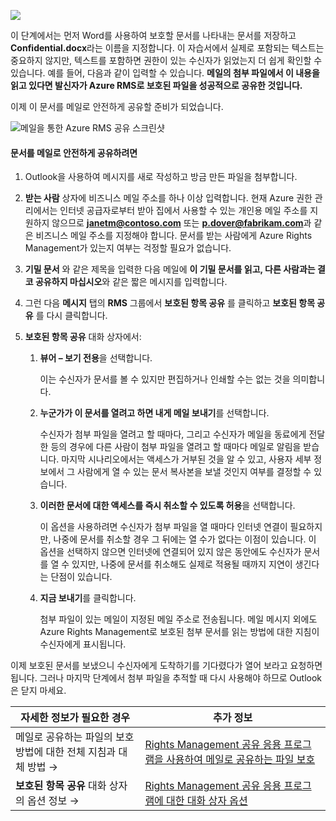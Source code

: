 ![](../media/AzRMS_QuickStartSteps3.PNG)

이 단계에서는 먼저 Word를 사용하여 보호할 문서를 나타내는 문서를 저장하고 **Confidential.docx**라는 이름을 지정합니다. 이 자습서에서 실제로 포함되는 텍스트는 중요하지 않지만, 텍스트를 포함하면 권한이 있는 수신자가 읽었는지 더 쉽게 확인할 수 있습니다. 예를 들어, 다음과 같이 입력할 수 있습니다. **메일의 첨부 파일에서 이 내용을 읽고 있다면 발신자가 Azure RMS로 보호된 파일을 성공적으로 공유한 것입니다.**

이제 이 문서를 메일로 안전하게 공유할 준비가 되었습니다.

![메일을 통한 Azure RMS 공유 스크린샷](../media/AzRMS_Tutorial_3_Screenshots.png)

#### 문서를 메일로 안전하게 공유하려면

1.  Outlook을 사용하여 메시지를 새로 작성하고 방금 만든 파일을 첨부합니다.

2.  **받는 사람** 상자에 비즈니스 메일 주소를 하나 이상 입력합니다. 현재 Azure 권한 관리에서는 인터넷 공급자로부터 받아 집에서 사용할 수 있는 개인용 메일 주소를 지원하지 않으므로 **janetm@contoso.com** 또는 **p.dover@fabrikam.com**과 같은 비즈니스 메일 주소를 지정해야 합니다. 문서를 받는 사람에게 Azure Rights Management가 있는지 여부는 걱정할 필요가 없습니다.

3.    **기밀 문서** 와 같은 제목을 입력한 다음 메일에 **이 기밀 문서를 읽고, 다른 사람과는 결코 공유하지 마십시오**와 같은 짧은 메시지를 입력합니다.

4.  그런 다음 **메시지** 탭의 **RMS** 그룹에서 **보호된 항목 공유** 를 클릭하고 **보호된 항목 공유** 를 다시 클릭합니다.

5.  **보호된 항목 공유** 대화 상자에서:

    1.  **뷰어 – 보기 전용**을 선택합니다.

        이는 수신자가 문서를 볼 수 있지만 편집하거나 인쇄할 수는 없는 것을 의미합니다.

    2.  **누군가가 이 문서를 열려고 하면 내게 메일 보내기**를 선택합니다.

        수신자가 첨부 파일을 열려고 할 때마다, 그리고 수신자가 메일을 동료에게 전달한 등의 경우에 다른 사람이 첨부 파일을 열려고 할 때마다 메일로 알림을 받습니다. 마지막 시나리오에서는 액세스가 거부된 것을 알 수 있고, 사용자 세부 정보에서 그 사람에게 열 수 있는 문서 복사본을 보낼 것인지 여부를 결정할 수 있습니다.

    3.  **이러한 문서에 대한 액세스를 즉시 취소할 수 있도록 허용**을 선택합니다.

        이 옵션을 사용하려면 수신자가 첨부 파일을 열 때마다 인터넷 연결이 필요하지만, 나중에 문서를 취소할 경우 그 뒤에는 열 수가 없다는 이점이 있습니다. 이 옵션을 선택하지 않으면 인터넷에 연결되어 있지 않은 동안에도 수신자가 문서를 열 수 있지만, 나중에 문서를 취소해도 실제로 적용될 때까지 지연이 생긴다는 단점이 있습니다.

    4.  **지금 보내기**를 클릭합니다.

        첨부 파일이 있는 메일이 지정된 메일 주소로 전송됩니다. 메일 메시지 외에도 Azure Rights Management로 보호된 첨부 문서를 읽는 방법에 대한 지침이 수신자에게 표시됩니다.

이제 보호된 문서를 보냈으니 수신자에게 도착하기를 기다렸다가 열어 보라고 요청하면 됩니다. 그러나 마지막 단계에서 첨부 파일을 추적할 때 다시 사용해야 하므로 Outlook은 닫지 마세요.

|자세한 정보가 필요한 경우|추가 정보|
|--------------------------------|--------------------------|
|메일로 공유하는 파일의 보호 방법에 대한 전체 지침과 대체 방법   →|[Rights Management 공유 응용 프로그램을 사용하여 메일로 공유하는 파일 보호](../rms-client/sharing-app-protect-by-email.md)|
|**보호된 항목 공유** 대화 상자의 옵션 정보   →|[Rights Management 공유 응용 프로그램에 대한 대화 상자 옵션](../rms-client/sharing-app-dialog-box.md)|


<!--HONumber=Apr16_HO3-->


